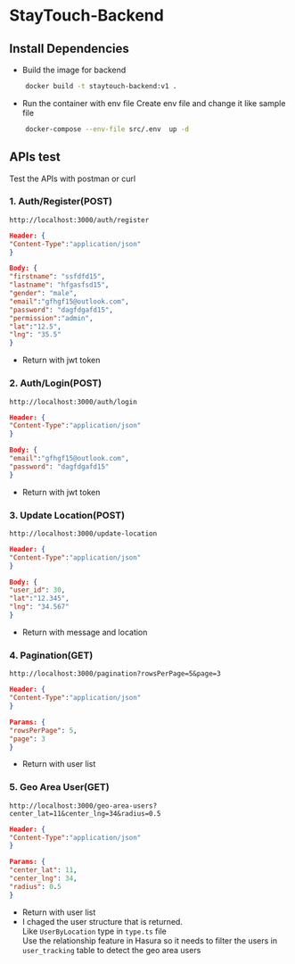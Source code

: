 # StayTouch-Backend

## Install Dependencies

- Build the image for backend

```bash
    docker build -t staytouch-backend:v1 .
```

- Run the container with env file
  Create env file and change it like sample file

```bash
    docker-compose --env-file src/.env  up -d
```

## APIs test

Test the APIs with postman or curl

### 1. Auth/Register(POST)

`http://localhost:3000/auth/register`

```json
Header: {
"Content-Type":"application/json"
}

Body: {
"firstname": "ssfdfd15",
"lastname": "hfgasfsd15",
"gender": "male",
"email":"gfhgf15@outlook.com",
"password": "dagfdgafd15",
"permission":"admin",
"lat":"12.5",
"lng": "35.5"
}
```

- Return with jwt token

### 2. Auth/Login(POST)

`http://localhost:3000/auth/login`

```json
Header: {
"Content-Type":"application/json"
}

Body: {
"email":"gfhgf15@outlook.com",
"password": "dagfdgafd15"
}
```

- Return with jwt token

### 3. Update Location(POST)

`http://localhost:3000/update-location`

```json
Header: {
"Content-Type":"application/json"
}

Body: {
"user_id": 30,
"lat":"12.345",
"lng": "34.567"
}
```

- Return with message and location

### 4. Pagination(GET)

`http://localhost:3000/pagination?rowsPerPage=5&page=3`

```json
Header: {
"Content-Type":"application/json"
}

Params: {
"rowsPerPage": 5,
"page": 3
}
```

- Return with user list

### 5. Geo Area User(GET)

`http://localhost:3000/geo-area-users?center_lat=11&center_lng=34&radius=0.5`

```json
Header: {
"Content-Type":"application/json"
}

Params: {
"center_lat": 11,
"center_lng": 34,
"radius": 0.5
}
```

- Return with user list
- I chaged the user structure that is returned. <br />
  Like `UserByLocation` type in `type.ts` file <br />
  Use the relationship feature in Hasura so it needs to filter the users in `user_tracking` table to detect the geo area users
